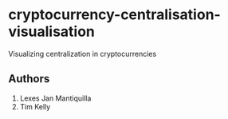 # cryptocurrency-centralisation-visualisation

Visualizing centralization in cryptocurrencies

## Authors

1. Lexes Jan Mantiquilla
2. Tim Kelly
